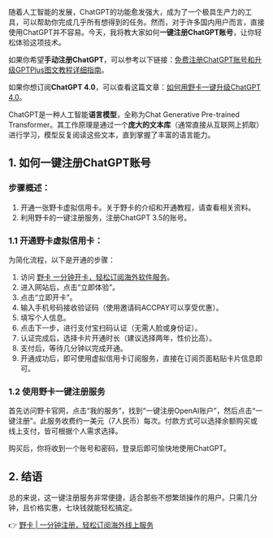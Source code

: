随着人工智能的发展，ChatGPT的功能愈发强大，成为了一个极具生产力的工具，可以帮助你完成几乎所有想得到的任务。然而，对于许多国内用户而言，直接使用ChatGPT并不容易。今天，我将教大家如何**一键注册ChatGPT账号**，让你轻松体验这项技术。

如果你希望**手动注册ChatGPT**，可以参考以下链接：[免费注册ChatGPT账号和升级GPTPlus图文教程详细指南](https://bit.ly/bewildcard)。

如果你想订阅**ChatGPT 4.0**，可以查看这篇文章：[如何用野卡一键升级ChatGPT 4.0](https://bit.ly/bewildcard)。

ChatGPT是一种人工智能**语言模型**，全称为Chat Generative Pre-trained Transformer。其工作原理是通过一个**庞大的文本库**（通常直接从互联网上抓取）进行学习，模型反复阅读这些文本，直到掌握了丰富的语言能力。

## 1. 如何一键注册ChatGPT账号

### 步骤概述：

1. 开通一张野卡虚拟信用卡。关于野卡的介绍和开通教程，请查看相关资料。
2. 利用野卡的一键注册服务，注册ChatGPT 3.5的账号。

### 1.1 开通野卡虚拟信用卡：

为简化流程，以下是开通的步骤：

1. 访问 [野卡 一分钟开卡，轻松订阅海外软件服务](https://bit.ly/bewildcard)。
2. 进入网站后，点击“立即体验”。
3. 点击“立即开卡”。
4. 输入手机号码接收验证码（使用邀请码ACCPAY可以享受优惠）。
5. 填写个人信息。
6. 点击下一步，进行支付宝扫码认证（无需人脸或身份证）。
7. 认证完成后，选择卡片开通时长（建议选择两年，性价比高）。
8. 支付后，等待几分钟以完成开通。
9. 开通成功后，即可使用虚拟信用卡订阅服务，直接在订阅页面粘贴卡片信息即可。

### 1.2 使用野卡一键注册服务

首先访问野卡官网，点击“我的服务”，找到“一键注册OpenAI账户”，然后点击“一键注册”。此服务收费约一美元（7人民币）每次。付款方式可以选择余额购买或线上支付，皆可根据个人需求选择。

购买后，你将收到一个账号和密码，登录后即可愉快地使用ChatGPT。

## 2. 结语

总的来说，这一键注册服务非常便捷，适合那些不想繁琐操作的用户。只需几分钟，且价格实惠，七块钱就能轻松搞定。

👉 [野卡 | 一分钟注册，轻松订阅海外线上服务](https://bit.ly/bewildcard)